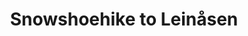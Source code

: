 ---
title: Snowshoehike to Leinåsen
takenAt: '2022-01-09T12:49:54.000Z'
license: CC BY-ND 4.0
geo:
  lat: 63.369581
  lng: 10.25
video:
  youtube: BWxmnU18UXs
tags:
  - snowshoes

---